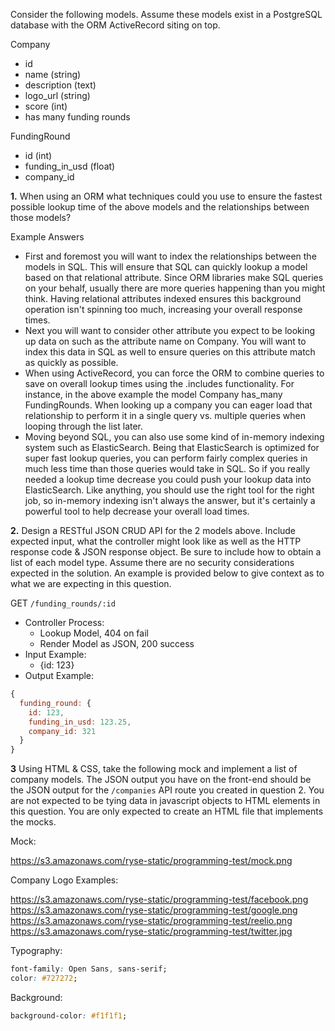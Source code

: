 Consider the following models. Assume these models exist in a PostgreSQL database with the ORM ActiveRecord siting on top.

Company
  - id
  - name (string)
  - description (text)
  - logo_url (string)
  - score (int)
  - has many funding rounds

FundingRound
  - id (int)
  - funding_in_usd (float)
  - company_id

**1.** When using an ORM what techniques could you use to ensure the fastest possible lookup time of the above models and the relationships between those models?

Example Answers
- First and foremost you will want to index the relationships between the models in SQL. This will ensure that SQL can quickly lookup a model based on that relational attribute. Since ORM libraries make SQL queries on your behalf, usually there are more queries happening than you might think. Having relational attributes indexed ensures this background operation isn't spinning too much, increasing your overall response times.
- Next you will want to consider other attribute you expect to be looking up data on such as the attribute name on Company. You will want to index this data in SQL as well to ensure queries on this attribute match as quickly as possible.
- When using ActiveRecord, you can force the ORM to combine queries to save on overall lookup times using the .includes functionality. For instance, in the above example the model Company has_many FundingRounds. When looking up a company you can eager load that relationship to perform it in a single query vs. multiple queries when looping through the list later.
- Moving beyond SQL, you can also use some kind of in-memory indexing system such as ElasticSearch. Being that ElasticSearch is optimized for super fast lookup queries, you can perform fairly complex queries in much less time than those queries would take in SQL. So if you really needed a lookup time decrease you could push your lookup data into ElasticSearch. Like anything, you should use the right tool for the right job, so in-memory indexing isn't always the answer, but it's certainly a powerful tool to help decrease your overall load times.

**2.** Design a RESTful JSON CRUD API for the 2 models above. Include expected input, what the controller might look like as well as the HTTP response code & JSON response object. Be sure to include how to obtain a list of each model type. Assume there are no security considerations expected in the solution. An example is provided below to give context as to what we are expecting in this question.

GET `/funding_rounds/:id`

  * Controller Process:
    * Lookup Model, 404 on fail
    * Render Model as JSON, 200 success
  * Input Example:
    * {id: 123}
  * Output Example:

```javascript
{
  funding_round: {
    id: 123,
    funding_in_usd: 123.25,
    company_id: 321
  }
}
```


**3** Using HTML & CSS, take the following mock and implement a list of company models. The JSON output you have on the front-end should be the JSON output for the `/companies` API route you created in question 2. You are not expected to be tying data in javascript objects to HTML elements in this question. You are only expected to create an HTML file that implements the mocks.

Mock:

https://s3.amazonaws.com/ryse-static/programming-test/mock.png

Company Logo Examples:

https://s3.amazonaws.com/ryse-static/programming-test/facebook.png
https://s3.amazonaws.com/ryse-static/programming-test/google.png
https://s3.amazonaws.com/ryse-static/programming-test/reelio.png
https://s3.amazonaws.com/ryse-static/programming-test/twitter.jpg

Typography:
```css
font-family: Open Sans, sans-serif;
color: #727272;
```

Background:
```css
background-color: #f1f1f1;
```